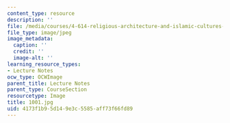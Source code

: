 ```yaml
---
content_type: resource
description: ''
file: /media/courses/4-614-religious-architecture-and-islamic-cultures-fall-2002/4173f1b95d149e3c5585aff73f66fd89_1001.jpg
file_type: image/jpeg
image_metadata:
  caption: ''
  credit: ''
  image-alt: ''
learning_resource_types:
- Lecture Notes
ocw_type: OCWImage
parent_title: Lecture Notes
parent_type: CourseSection
resourcetype: Image
title: 1001.jpg
uid: 4173f1b9-5d14-9e3c-5585-aff73f66fd89
---
```

